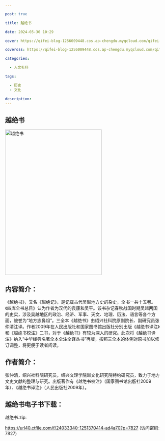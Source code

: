 ```yaml
---

post: true

title: 越绝书

date: 2024-05-30 10:29

cover: https://qifei-blog-1256009448.cos.ap-chengdu.myqcloud.com/qifei-blog/s33725369.jpg

coveross: https://qifei-blog-1256009448.cos.ap-chengdu.myqcloud.com/qifei-blog/s33725369.jpg

categories:

  - 人文社科

tags:

  - 历史
  - 文化

description:
---
```


## 越绝书

<img alt="越绝书" class="aligncenter loading" data-was-processed="true" decoding="async" fetchpriority="high" height="471" src="https://qifei-blog-1256009448.cos.ap-chengdu.myqcloud.com/qifei-blog/s33725369.jpg" style="cursor: zoom-in;" width="314"/>

## 内容简介：

《越绝书》，又名《越绝记》，是记载古代吴越地方史的杂史，全书一共十五卷。《四库全书总目》认为作者为汉代的袁康和吴平。该书杂记春秋战国时期吴越两国的史实，涉及吴越地区的政治、经济、军事、天文、地理、历法、语言等各个方面，被誉为“地方志鼻祖”。三全本《越绝书》由绍兴社科院原副院长、副研究员张仲清注译。作者2009年在人民出版社和国家图书馆出版社分别出版《越绝书译注》和《越绝书校注》二书，对于《越绝书》有较为深入的研究。此次将《越绝书译注》纳入“中华经典名著全本全注全译丛书”再版，按照三全本的体例对原书加以修订调整，将更便于读者阅读。

## 作者简介：

张仲清，绍兴社科院研究员，绍兴文理学院越文化研究院特约研究员，致力于地方文史文献的整理与研究。出版著作有《越绝书校注》（国家图书馆出版社2009年）、《越绝书译注》（人民出版社2009年）。

## 越绝书电子书下载：

越绝书.zip: 

https://url40.ctfile.com/f/24033340-1251370414-ad4a70?p=7827 (访问密码: 7827)
